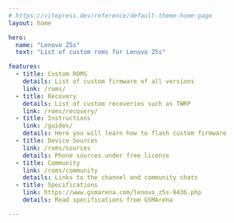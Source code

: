 ```yaml
---
# https://vitepress.dev/reference/default-theme-home-page
layout: home

hero:
  name: "Lenovo Z5s"
  text: "List of custom roms for Lenovo Z5s"

features:
  - title: Custom ROMS
    details: List of custom firmware of all versions
    link: /roms/
  - title: Recovery
    details: List of custom recoveries such as TWRP
    link: /roms/recovery/
  - title: Instructions
    link: /guides/
    details: Here you will learn how to flash custom firmware
  - title: Device Sources
    link: /roms/sources
    details: Phone sources under free license
  - title: Community
    link: /roms/community
    details: Links to the channel and community chats
  - title: Specifications
    link: https://www.gsmarena.com/lenovo_z5s-9436.php
    details: Read specifications from GSMArena

---
```


